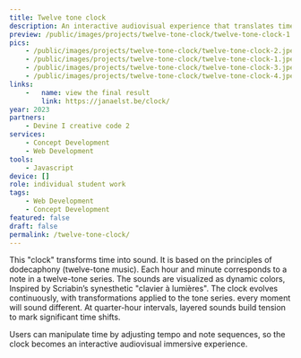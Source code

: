 ```yaml
---
title: Twelve tone clock
description: An interactive audiovisual experience that translates time into sound and color inspired by the principles of dodecaphony and Scriabin’s synesthetic "clavier à lumières.
preview: /public/images/projects/twelve-tone-clock/twelve-tone-clock-1.jpeg
pics:
    - /public/images/projects/twelve-tone-clock/twelve-tone-clock-2.jpeg
    - /public/images/projects/twelve-tone-clock/twelve-tone-clock-1.jpeg
    - /public/images/projects/twelve-tone-clock/twelve-tone-clock-3.jpeg
    - /public/images/projects/twelve-tone-clock/twelve-tone-clock-4.jpeg
links:
    -   name: view the final result
        link: https://janaelst.be/clock/
year: 2023
partners:
    - Devine I creative code 2
services:
    - Concept Development
    - Web Development
tools:
    - Javascript
device: []
role: individual student work
tags:
    - Web Development
    - Concept Development
featured: false
draft: false
permalink: /twelve-tone-clock/
---
```

This "clock" transforms time into sound. It is based on the principles of dodecaphony (twelve-tone music). Each hour and minute corresponds to a note in a twelve-tone series. The sounds are visualized as dynamic colors, Inspired by Scriabin’s synesthetic "clavier à lumières". The clock evolves continuously, with transformations applied to the tone series. every moment will sound different. At quarter-hour intervals, layered sounds build tension to mark significant time shifts.

Users can manipulate time by adjusting tempo and note sequences, so the clock becomes an interactive audiovisual immersive experience.
